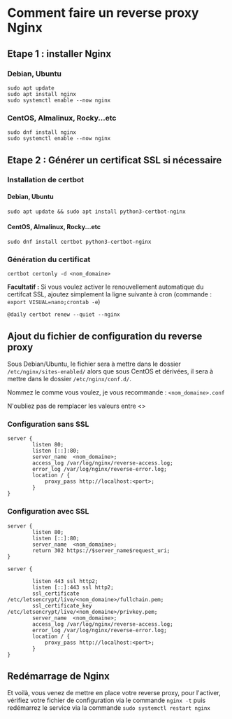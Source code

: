 # Comment faire un reverse proxy Nginx

## Etape 1 : installer Nginx

### Debian, Ubuntu

```
sudo apt update
sudo apt install nginx
sudo systemctl enable --now nginx
```

### CentOS, Almalinux, Rocky...etc

```
sudo dnf install nginx
sudo systemctl enable --now nginx
```

## Etape 2 : Générer un certificat SSL si nécessaire

### Installation de certbot

#### Debian, Ubuntu

```
sudo apt update && sudo apt install python3-certbot-nginx
```

#### CentOS, Almalinux, Rocky...etc

```
sudo dnf install certbot python3-certbot-nginx
```

### Génération du certificat

```
certbot certonly -d <nom_domaine>
```

**Facultatif :** Si vous voulez activer le renouvellement automatique du certifcat SSL, ajoutez simplement la ligne suivante à cron (commande : `export VISUAL=nano;crontab -e`)

```
@daily certbot renew --quiet --nginx
``` 

## Ajout du fichier de configuration du reverse proxy

Sous Debian/Ubuntu, le fichier sera à mettre dans le dossier `/etc/nginx/sites-enabled/` alors que sous CentOS et dérivées, il sera à mettre dans le dossier `/etc/nginx/conf.d/`.

Nommez le comme vous voulez, je vous recommande : `<nom_domaine>.conf`

N'oubliez pas de remplacer les valeurs entre <>

### Configuration sans SSL

```
server {
        listen 80;
        listen [::]:80;
        server_name  <nom_domaine>;
        access_log /var/log/nginx/reverse-access.log;
        error_log /var/log/nginx/reverse-error.log;
        location / {
            proxy_pass http://localhost:<port>;    
        }
}
```

### Configuration avec SSL

```
server {
        listen 80;
        listen [::]:80;
        server_name  <nom_domaine>;
        return 302 https://$server_name$request_uri;
}

server {

        listen 443 ssl http2;
        listen [::]:443 ssl http2;
        ssl_certificate         /etc/letsencrypt/live/<nom_domaine>/fullchain.pem;
        ssl_certificate_key     /etc/letsencrypt/live/<nom_domaine>/privkey.pem;
        server_name  <nom_domaine>;
        access_log /var/log/nginx/reverse-access.log;
        error_log /var/log/nginx/reverse-error.log;
        location / {
            proxy_pass http://localhost:<port>;    
        }
}
```

## Redémarrage de Nginx

Et voilà, vous venez de mettre en place votre reverse proxy, pour l'activer, vérifiez votre fichier de configuration via le commande `nginx -t` puis redémarrez le service via la commande `sudo systemctl restart nginx`